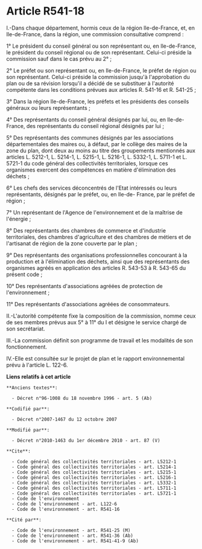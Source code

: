 # Article R541-18

I.-Dans chaque département, hormis ceux de la région Ile-de-France, et, en Ile-de-France, dans la région, une commission
consultative comprend : 

1° Le président du conseil général ou son représentant ou, en Ile-de-France, le président du conseil régional ou de son
représentant. Celui-ci préside la commission sauf dans le cas prévu au 2° ; 

2° Le préfet ou son représentant ou, en Ile-de-France, le préfet de région ou son représentant. Celui-ci préside la
commission jusqu'à l'approbation du plan ou de sa révision lorsqu'il a décidé de se substituer à l'autorité compétente dans
les conditions prévues aux articles R. 541-16 et R. 541-25 ; 

3° Dans la région Ile-de-France, les préfets et les présidents des conseils généraux ou leurs représentants ; 

4° Des représentants du conseil général désignés par lui, ou, en Ile-de-France, des représentants du conseil régional
désignés par lui ; 

5° Des représentants des communes désignés par les associations départementales des maires ou, à défaut, par le collège des
maires de la zone du plan, dont deux au moins au titre des groupements mentionnés aux articles L. 5212-1, L. 5214-1, L.
5215-1, L. 5216-1, L. 5332-1, L. 5711-1 et L. 5721-1 du code général des collectivités territoriales, lorsque ces organismes
exercent des compétences en matière d'élimination des déchets ; 

6° Les chefs des services déconcentrés de l'Etat intéressés ou leurs représentants, désignés par le préfet, ou, en Ile-de-
France, par le préfet de région ; 

7° Un représentant de l'Agence de l'environnement et de la maîtrise de l'énergie ; 

8° Des représentants des      chambres de commerce et d'industrie territoriales, des chambres d'agriculture et des chambres
de métiers et de l'artisanat de région de la zone couverte par le plan ; 

9° Des représentants des organisations professionnelles concourant à la production et à l'élimination des déchets, ainsi que
des représentants des organismes agréés en application des articles R. 543-53 à R. 543-65 du présent code ; 

10° Des représentants d'associations agréées de protection de l'environnement ; 

11° Des représentants d'associations agréées de consommateurs. 

II.-L'autorité compétente fixe la composition de la commission, nomme ceux de ses membres prévus aux 5° à 11° du I et désigne
le service chargé de son secrétariat. 

III.-La commission définit son programme de travail et les modalités de son fonctionnement. 

IV.-Elle est consultée sur le projet de plan et le rapport environnemental prévu à l'article L. 122-6.

**Liens relatifs à cet article**

	**Anciens textes**:

	  - Décret n°96-1008 du 18 novembre 1996 - art. 5 (Ab)

	**Codifié par**:

	  - Décret n°2007-1467 du 12 octobre 2007

	**Modifié par**:

	  - Décret n°2010-1463 du 1er décembre 2010 - art. 87 (V)

	**Cite**:

	  - Code général des collectivités territoriales - art. L5212-1
	  - Code général des collectivités territoriales - art. L5214-1
	  - Code général des collectivités territoriales - art. L5215-1
	  - Code général des collectivités territoriales - art. L5216-1
	  - Code général des collectivités territoriales - art. L5332-1
	  - Code général des collectivités territoriales - art. L5711-1
	  - Code général des collectivités territoriales - art. L5721-1
	  - Code de l'environnement
	  - Code de l'environnement - art. L122-6
	  - Code de l'environnement - art. R541-16

	**Cité par**:

	  - Code de l'environnement - art. R541-25 (M)
	  - Code de l'environnement - art. R541-36 (Ab)
	  - Code de l'environnement - art. R541-41-9 (Ab)
